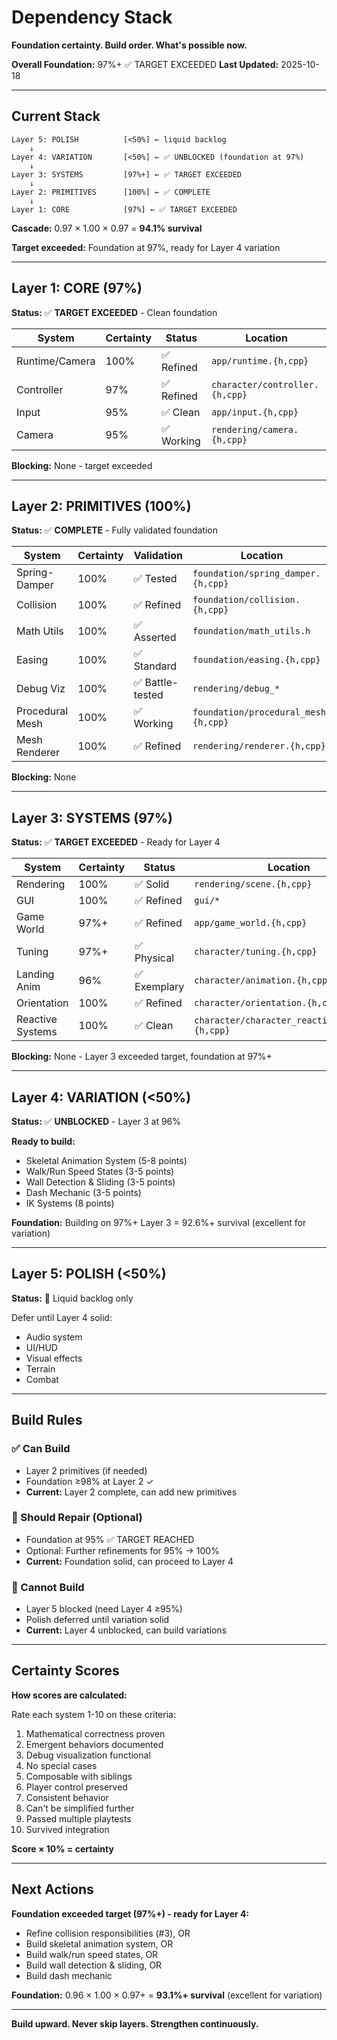 # Dependency Stack

**Foundation certainty. Build order. What's possible now.**

**Overall Foundation:** 97%+ ✅ TARGET EXCEEDED
**Last Updated:** 2025-10-18

---

## Current Stack

```
Layer 5: POLISH          [<50%] ← liquid backlog
    ↓
Layer 4: VARIATION       [<50%] ← ✅ UNBLOCKED (foundation at 97%)
    ↓
Layer 3: SYSTEMS         [97%+] ← ✅ TARGET EXCEEDED
    ↓
Layer 2: PRIMITIVES      [100%] ← ✅ COMPLETE
    ↓
Layer 1: CORE            [97%] ← ✅ TARGET EXCEEDED
```

**Cascade:** 0.97 × 1.00 × 0.97 = **94.1% survival**

**Target exceeded:** Foundation at 97%, ready for Layer 4 variation

---

## Layer 1: CORE (97%)

**Status:** ✅ **TARGET EXCEEDED** - Clean foundation

| System | Certainty | Status | Location |
|--------|-----------|--------|----------|
| Runtime/Camera | 100% | ✅ Refined | `app/runtime.{h,cpp}` |
| Controller | 97% | ✅ Refined | `character/controller.{h,cpp}` |
| Input | 95% | ✅ Clean | `app/input.{h,cpp}` |
| Camera | 95% | ✅ Working | `rendering/camera.{h,cpp}` |

**Blocking:** None - target exceeded

---

## Layer 2: PRIMITIVES (100%)

**Status:** ✅ **COMPLETE** - Fully validated foundation

| System | Certainty | Validation | Location |
|--------|-----------|------------|----------|
| Spring-Damper | 100% | ✅ Tested | `foundation/spring_damper.{h,cpp}` |
| Collision | 100% | ✅ Refined | `foundation/collision.{h,cpp}` |
| Math Utils | 100% | ✅ Asserted | `foundation/math_utils.h` |
| Easing | 100% | ✅ Standard | `foundation/easing.{h,cpp}` |
| Debug Viz | 100% | ✅ Battle-tested | `rendering/debug_*` |
| Procedural Mesh | 100% | ✅ Working | `foundation/procedural_mesh.{h,cpp}` |
| Mesh Renderer | 100% | ✅ Refined | `rendering/renderer.{h,cpp}` |

**Blocking:** None

---

## Layer 3: SYSTEMS (97%)

**Status:** ✅ **TARGET EXCEEDED** - Ready for Layer 4

| System | Certainty | Status | Location |
|--------|-----------|--------|----------|
| Rendering | 100% | ✅ Solid | `rendering/scene.{h,cpp}` |
| GUI | 100% | ✅ Refined | `gui/*` |
| Game World | 97%+ | ✅ Refined | `app/game_world.{h,cpp}` |
| Tuning | 97%+ | ✅ Physical | `character/tuning.{h,cpp}` |
| Landing Anim | 96% | ✅ Exemplary | `character/animation.{h,cpp}` |
| Orientation | 100% | ✅ Refined | `character/orientation.{h,cpp}` |
| Reactive Systems | 100% | ✅ Clean | `character/character_reactive_systems.{h,cpp}` |

**Blocking:** None - Layer 3 exceeded target, foundation at 97%+

---

## Layer 4: VARIATION (<50%)

**Status:** ✅ **UNBLOCKED** - Layer 3 at 96%

**Ready to build:**
- Skeletal Animation System (5-8 points)
- Walk/Run Speed States (3-5 points)
- Wall Detection & Sliding (3-5 points)
- Dash Mechanic (3-5 points)
- IK Systems (8 points)

**Foundation:** Building on 97%+ Layer 3 = 92.6%+ survival (excellent for variation)

---

## Layer 5: POLISH (<50%)

**Status:** 🚫 Liquid backlog only

Defer until Layer 4 solid:
- Audio system
- UI/HUD
- Visual effects
- Terrain
- Combat

---

## Build Rules

### ✅ Can Build
- Layer 2 primitives (if needed)
- Foundation ≥98% at Layer 2 ✓
- **Current:** Layer 2 complete, can add new primitives

### 🔧 Should Repair (Optional)
- Foundation at 95% ✅ TARGET REACHED
- Optional: Further refinements for 95% → 100%
- **Current:** Foundation solid, can proceed to Layer 4

### 🚫 Cannot Build
- Layer 5 blocked (need Layer 4 ≥95%)
- Polish deferred until variation solid
- **Current:** Layer 4 unblocked, can build variations

---

## Certainty Scores

**How scores are calculated:**

Rate each system 1-10 on these criteria:
1. Mathematical correctness proven
2. Emergent behaviors documented
3. Debug visualization functional
4. No special cases
5. Composable with siblings
6. Player control preserved
7. Consistent behavior
8. Can't be simplified further
9. Passed multiple playtests
10. Survived integration

**Score × 10% = certainty**

---

## Next Actions

**Foundation exceeded target (97%+) - ready for Layer 4:**
- Refine collision responsibilities (#3), OR
- Build skeletal animation system, OR
- Build walk/run speed states, OR
- Build wall detection & sliding, OR
- Build dash mechanic

**Foundation:** 0.96 × 1.00 × 0.97+ = **93.1%+ survival** (excellent for variation)

---

**Build upward. Never skip layers. Strengthen continuously.**
